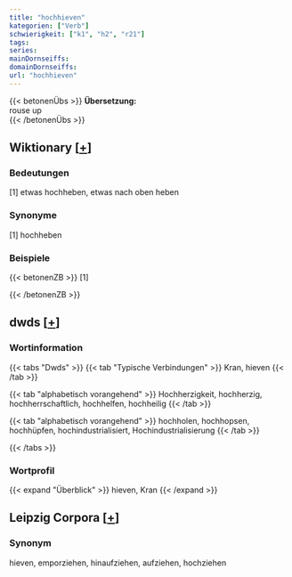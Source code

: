 ```yaml
---
title: "hochhieven"
kategorien: ["Verb"]
schwierigkeit: ["k1", "h2", "r21"]
tags:
series:
mainDornseiffs:
domainDornseiffs:
url: "hochhieven"
---
```


{{< betonenÜbs >}}
**Übersetzung:**  
rouse up  
{{< /betonenÜbs >}}

## Wiktionary [[+](https://de.wiktionary.org/wiki/hochhieven)]

### Bedeutungen
[1] etwas hochheben, etwas nach oben heben  

### Synonyme
[1] hochheben  

### Beispiele
{{< betonenZB >}}
[1]  

{{< /betonenZB >}}


## dwds [[+](https://www.dwds.de/wb/hochhieven)]

### Wortinformation
{{< tabs "Dwds" >}}
{{< tab "Typische Verbindungen" >}}
Kran, hieven
{{< /tab >}}

{{< tab "alphabetisch vorangehend" >}}
Hochherzigkeit, hochherzig, hochherrschaftlich, hochhelfen, hochheilig
{{< /tab >}}

{{< tab "alphabetisch vorangehend" >}}
hochholen, hochhopsen, hochhüpfen, hochindustrialisiert, Hochindustrialisierung
{{< /tab >}}

{{< /tabs >}}

### Wortprofil
{{< expand "Überblick" >}} hieven, Kran {{< /expand >}}

## Leipzig Corpora [[+](https://corpora.uni-leipzig.de/en/res?word=hochhieven&corpusId=deu_newscrawl-public_2018)]


### Synonym
hieven, emporziehen, hinaufziehen, aufziehen, hochziehen

